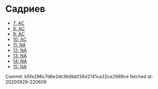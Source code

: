 # Садриев
- [7: AC](7.md)
- [8: AC](8.md)
- [9: AC](9.md)
- [10: AC](10.md)
- [11: NA](11.md)
- [12: NA](12.md)
- [13: NA](13.md)
- [14: NA](14.md)
- [15: NA](15.md)

Commit: b5fe286c7d6e2dc9b9bbf36d2141ca32ce2989ce
 fetched at: 20200929-220609
